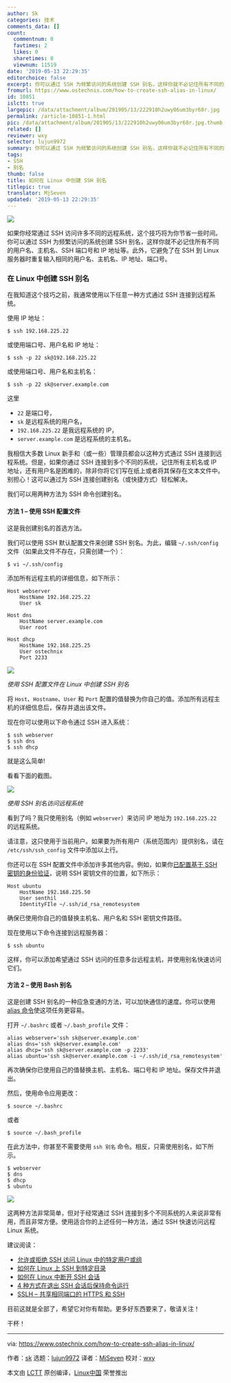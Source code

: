 ```yaml
---
author: Sk
categories: 技术
comments_data: []
count:
  commentnum: 0
  favtimes: 2
  likes: 0
  sharetimes: 0
  viewnum: 11519
date: '2019-05-13 22:29:35'
editorchoice: false
excerpt: 你可以通过 SSH 为频繁访问的系统创建 SSH 别名，这样你就不必记住所有不同的用户名、主机名、SSH 端口号和 IP 地址等。
fromurl: https://www.ostechnix.com/how-to-create-ssh-alias-in-linux/
id: 10851
islctt: true
largepic: /data/attachment/album/201905/13/222910h2uwy06um3byr68r.jpg
permalink: /article-10851-1.html
pic: /data/attachment/album/201905/13/222910h2uwy06um3byr68r.jpg.thumb.jpg
related: []
reviewer: wxy
selector: lujun9972
summary: 你可以通过 SSH 为频繁访问的系统创建 SSH 别名，这样你就不必记住所有不同的用户名、主机名、SSH 端口号和 IP 地址等。
tags:
- SSH
- 别名
thumb: false
title: 如何在 Linux 中创建 SSH 别名
titlepic: true
translator: MjSeven
updated: '2019-05-13 22:29:35'
---
```


![](/data/attachment/album/201905/13/222910h2uwy06um3byr68r.jpg)


如果你经常通过 SSH 访问许多不同的远程系统，这个技巧将为你节省一些时间。你可以通过 SSH 为频繁访问的系统创建 SSH 别名，这样你就不必记住所有不同的用户名、主机名、SSH 端口号和 IP 地址等。此外，它避免了在 SSH 到 Linux 服务器时重复输入相同的用户名、主机名、IP 地址、端口号。


### 在 Linux 中创建 SSH 别名


在我知道这个技巧之前，我通常使用以下任意一种方式通过 SSH 连接到远程系统。


使用 IP 地址：



```
$ ssh 192.168.225.22
```

或使用端口号、用户名和 IP 地址：



```
$ ssh -p 22 sk@192.168.225.22
```

或使用端口号、用户名和主机名：



```
$ ssh -p 22 sk@server.example.com
```

这里


* `22` 是端口号，
* `sk` 是远程系统的用户名，
* `192.168.225.22` 是我远程系统的 IP，
* `server.example.com` 是远程系统的主机名。


我相信大多数 Linux 新手和（或一些）管理员都会以这种方式通过 SSH 连接到远程系统。但是，如果你通过 SSH 连接到多个不同的系统，记住所有主机名或 IP 地址，还有用户名是困难的，除非你将它们写在纸上或者将其保存在文本文件中。别担心！这可以通过为 SSH 连接创建别名（或快捷方式）轻松解决。


我们可以用两种方法为 SSH 命令创建别名。


#### 方法 1 – 使用 SSH 配置文件


这是我创建别名的首选方法。


我们可以使用 SSH 默认配置文件来创建 SSH 别名。为此，编辑 `~/.ssh/config` 文件（如果此文件不存在，只需创建一个）：



```
$ vi ~/.ssh/config
```

添加所有远程主机的详细信息，如下所示：



```
Host webserver
    HostName 192.168.225.22
    User sk

Host dns
    HostName server.example.com
    User root

Host dhcp
    HostName 192.168.225.25
    User ostechnix
    Port 2233
```

![](/data/attachment/album/201905/13/222936jr7okl7907i7eo8o.png)


*使用 SSH 配置文件在 Linux 中创建 SSH 别名*


将 `Host`、`Hostname`、`User` 和 `Port` 配置的值替换为你自己的值。添加所有远程主机的详细信息后，保存并退出该文件。


现在你可以使用以下命令通过 SSH 进入系统：



```
$ ssh webserver
$ ssh dns
$ ssh dhcp
```

就是这么简单!


看看下面的截图。


![](/data/attachment/album/201905/13/222937vzymmddmkzdfz2da.png)


*使用 SSH 别名访问远程系统*


看到了吗？我只使用别名（例如 `webserver`）来访问 IP 地址为 `192.168.225.22` 的远程系统。


请注意，这只使用于当前用户。如果要为所有用户（系统范围内）提供别名，请在 `/etc/ssh/ssh_config` 文件中添加以上行。


你还可以在 SSH 配置文件中添加许多其他内容。例如，如果你[已配置基于 SSH 密钥的身份验证](https://www.ostechnix.com/configure-ssh-key-based-authentication-linux/)，说明 SSH 密钥文件的位置，如下所示：



```
Host ubuntu
    HostName 192.168.225.50
    User senthil
    IdentityFIle ~/.ssh/id_rsa_remotesystem
```

确保已使用你自己的值替换主机名、用户名和 SSH 密钥文件路径。


现在使用以下命令连接到远程服务器：



```
$ ssh ubuntu
```

这样，你可以添加希望通过 SSH 访问的任意多台远程主机，并使用别名快速访问它们。


#### 方法 2 – 使用 Bash 别名


这是创建 SSH 别名的一种应急变通的方法，可以加快通信的速度。你可以使用 [alias 命令](https://www.ostechnix.com/the-alias-and-unalias-commands-explained-with-examples/)使这项任务更容易。


打开 `~/.bashrc` 或者 `~/.bash_profile` 文件：



```
alias webserver='ssh sk@server.example.com'
alias dns='ssh sk@server.example.com'
alias dhcp='ssh sk@server.example.com -p 2233'
alias ubuntu='ssh sk@server.example.com -i ~/.ssh/id_rsa_remotesystem'
```

再次确保你已使用自己的值替换主机、主机名、端口号和 IP 地址。保存文件并退出。


然后，使用命令应用更改：



```
$ source ~/.bashrc
```

或者



```
$ source ~/.bash_profile
```

在此方法中，你甚至不需要使用 `ssh 别名` 命令。相反，只需使用别名，如下所示。



```
$ webserver
$ dns
$ dhcp
$ ubuntu
```

![](/data/attachment/album/201905/13/222939ru43vahbbbrbbhgd.png)


这两种方法非常简单，但对于经常通过 SSH 连接到多个不同系统的人来说非常有用，而且非常方便。使用适合你的上述任何一种方法，通过 SSH 快速访问远程 Linux 系统。


建议阅读：


* [允许或拒绝 SSH 访问 Linux 中的特定用户或组](https://www.ostechnix.com/allow-deny-ssh-access-particular-user-group-linux/)
* [如何在 Linux 上 SSH 到特定目录](https://www.ostechnix.com/how-to-ssh-into-a-particular-directory-on-linux/)
* [如何在 Linux 中断开 SSH 会话](https://www.ostechnix.com/how-to-stop-ssh-session-from-disconnecting-in-linux/)
* [4 种方式在退出 SSH 会话后保持命令运行](https://www.ostechnix.com/4-ways-keep-command-running-log-ssh-session/)
* [SSLH – 共享相同端口的 HTTPS 和 SSH](https://www.ostechnix.com/sslh-share-port-https-ssh/)


目前这就是全部了，希望它对你有帮助。更多好东西要来了，敬请关注！


干杯！




---


via: <https://www.ostechnix.com/how-to-create-ssh-alias-in-linux/>


作者：[sk](https://www.ostechnix.com/author/sk/) 选题：[lujun9972](https://github.com/lujun9972) 译者：[MjSeven](https://github.com/MjSeven) 校对：[wxy](https://github.com/wxy)


本文由 [LCTT](https://github.com/LCTT/TranslateProject) 原创编译，[Linux中国](https://linux.cn/) 荣誉推出